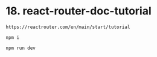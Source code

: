 # 18. react-router-doc-tutorial

`https://reactrouter.com/en/main/start/tutorial`

`npm i`

`npm run dev`
